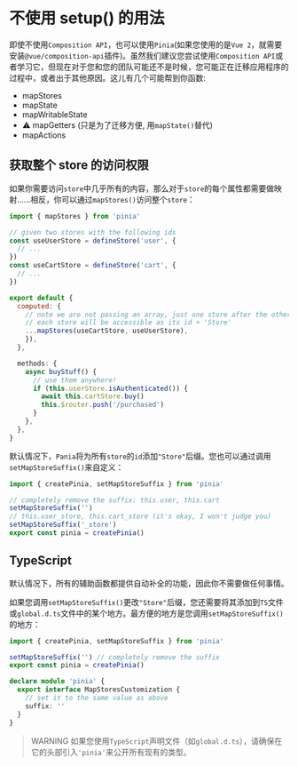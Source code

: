 # 不使用 setup() 的用法

即使不使用`Composition API`，也可以使用`Pinia`(如果您使用的是`Vue 2`，就需要安装`@vue/composition-api`插件)。虽然我们建议您尝试使用`Composition API`或者学习它，但现在对于您和您的团队可能还不是时候，您可能正在迁移应用程序的过程中，或者出于其他原因。这儿有几个可能帮到你函数:

- mapStores
- mapState
- mapWritableState
- ⚠️ mapGetters (只是为了迁移方便, 用`mapState()`替代)
- mapActions



## 获取整个 store 的访问权限

如果你需要访问`store`中几乎所有的内容，那么对于`store`的每个属性都需要做映射......相反，你可以通过`mapStores()`访问整个`store`：

```js
import { mapStores } from 'pinia'

// given two stores with the following ids
const useUserStore = defineStore('user', {
  // ...
})
const useCartStore = defineStore('cart', {
  // ...
})

export default {
  computed: {
    // note we are not passing an array, just one store after the other
    // each store will be accessible as its id + 'Store'
    ...mapStores(useCartStore, useUserStore),
    }),
  },

  methods: {
    async buyStuff() {
      // use them anywhere!
      if (this.userStore.isAuthenticated()) {
        await this.cartStore.buy()
        this.$router.push('/purchased')
      }
    },
  },
}
```

默认情况下，`Pania`将为所有`store`的`id`添加`"Store"`后缀。您也可以通过调用`setMapStoreSuffix()`来自定义：

```js
import { createPinia, setMapStoreSuffix } from 'pinia'

// completely remove the suffix: this.user, this.cart
setMapStoreSuffix('')
// this.user_store, this.cart_store (it's okay, I won't judge you)
setMapStoreSuffix('_store')
export const pinia = createPinia()
```



## TypeScript

默认情况下，所有的辅助函数都提供自动补全的功能，因此你不需要做任何事情。

如果您调用`setMapStoreSuffix()`更改`"Store"`后缀，您还需要将其添加到`TS`文件或`global.d.ts`文件中的某个地方。最方便的地方是您调用`setMapStoreSuffix()`的地方：

```ts
import { createPinia, setMapStoreSuffix } from 'pinia'

setMapStoreSuffix('') // completely remove the suffix
export const pinia = createPinia()

declare module 'pinia' {
  export interface MapStoresCustomization {
    // set it to the same value as above
    suffix: ''
  }
}
```

> WARNING
> 如果您使用`TypeScript`声明文件（如`global.d.ts`），请确保在它的头部引入`'pinia'`来公开所有现有的类型。